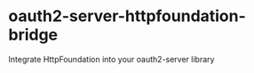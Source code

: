 oauth2-server-httpfoundation-bridge
===================================

Integrate HttpFoundation into your oauth2-server library